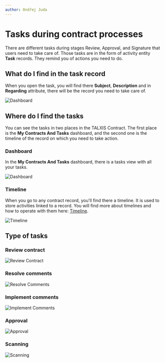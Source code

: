 ```yaml
---
author: Ondřej Juda
---
```


# Tasks during contract processes

There are different tasks during stages Review, Approval, and Signature that users need to take care of. Those tasks are in the form of activity entity **Task** records. They remind you of actions you need to do.

## What do I find in the task record

When you open the task, you will find there **Subject**, **Description** and in **Regarding** attribute, there will be the record you need to take care of.

![Dashboard](/.attachments/ModelDrivenAppUserGuide/Contract/tasks-during-contract-processes-2.png)

## Where do I find the tasks

You can see the tasks in two places in the TALXIS Contract. The first place is the **My Contracts And Tasks** dashboard, and the second one is the timeline of the record on which you need to take action.

### Dashboard

In the **My Contracts And Tasks** dashboard, there is a tasks view with all your tasks.

![Dashboard](/.attachments/ModelDrivenAppUserGuide/Contract/tasks-during-contract-processes-1.png)

### Timeline

When you go to any contract record, you'll find there a timeline. It is used to store activities linked to a record. You will find more about timelines and how to operate with them here: [Timeline](/en/user-guide/model-driven-apps/basic-app-elements/timeline/).

![Timeline](/.attachments/ModelDrivenAppUserGuide/Contract/tasks-during-contract-processes-3.png)

## Type of tasks

### Review contract

![Review Contract](/.attachments/ModelDrivenAppUserGuide/Contract/tasks-during-contract-processes-4.png)

### Resolve comments

![Resolve Comments](/.attachments/ModelDrivenAppUserGuide/Contract/tasks-during-contract-processes-5.png)

### Implement comments

![Implement Comments](/.attachments/ModelDrivenAppUserGuide/Contract/tasks-during-contract-processes-6.png)

### Approval

![Approval](/.attachments/ModelDrivenAppUserGuide/Contract/tasks-during-contract-processes-7.png)

### Scanning

![ Scanning](/.attachments/ModelDrivenAppUserGuide/Contract/tasks-during-contract-processes-8.png)